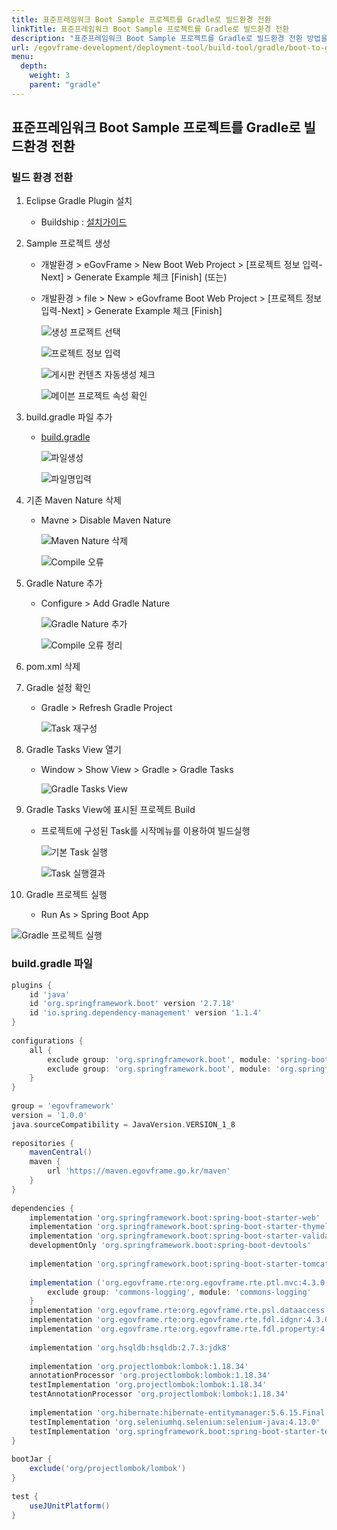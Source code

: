 ```yaml
---
title: 표준프레임워크 Boot Sample 프로젝트를 Gradle로 빌드환경 전환
linkTitle: 표준프레임워크 Boot Sample 프로젝트를 Gradle로 빌드환경 전환
description: "표준프레임워크 Boot Sample 프로젝트를 Gradle로 빌드환경 전환 방법을 설명한다."
url: /egovframe-development/deployment-tool/build-tool/gradle/boot-to-gradle/
menu:
  depth:
    weight: 3
    parent: "gradle"
---
```

## 표준프레임워크 Boot Sample 프로젝트를 Gradle로 빌드환경 전환

### 빌드 환경 전환

1. Eclipse Gradle Plugin 설치

   * Buildship : [설치가이드](./gradle-buildship.md)
   
2. Sample 프로젝트 생성

   * 개발환경 > eGovFrame > New Boot Web Project > [프로젝트 정보 입력-Next] > Generate Example 체크 [Finish] (또는)
   * 개발환경 > file > New > eGovframe Boot Web Project > [프로젝트 정보 입력-Next] > Generate Example 체크 [Finish]

     ![생성 프로젝트 선택](./images/boot-gradle-sample-1.png)

     ![프로젝트 정보 입력](./images/boot-gradle-sample-2.png)
     
     ![게시판 컨텐츠 자동생성 체크](./images/boot-gradle-sample-3.png)

     ![메이븐 프로젝트 속성 확인](./images/boot-gradle-sample-4.png)

3. build.gradle 파일 추가

   * [build.gradle](#buildgradle-파일)

     ![파일생성](./images/boot-gradle-sample-5.png)

     ![파일명입력](./images/boot-gradle-sample-6.png)

4. 기존 Maven Nature 삭제

   * Mavne > Disable Maven Nature

     ![Maven Nature 삭제](./images/boot-gradle-sample-7.png) 
     
     ![Compile 오류](./images/boot-gradle-sample-8.png)

5. Gradle Nature 추가

   * Configure > Add Gradle Nature

     ![Gradle Nature 추가](./images/boot-gradle-sample-9.png) 
     
     ![Compile 오류 정리](./images/boot-gradle-sample-10.png)

6. pom.xml 삭제

7. Gradle 설정 확인

   * Gradle > Refresh Gradle Project

     ![Task 재구성](./images/boot-gradle-sample-11.png)

8. Gradle Tasks View 열기

   * Window > Show View > Gradle > Gradle Tasks

     ![Gradle Tasks View](./images/boot-gradle-sample-12.png)

9. Gradle Tasks View에 표시된 프로젝트 Build

   * 프로젝트에 구성된 Task를 시작메뉴를 이용하여 빌드실행

     ![기본 Task 실행](./images/boot-gradle-sample-13.png)

     ![Task 실행결과](./images/boot-gradle-sample-14.png)
     
10. Gradle 프로젝트 실행

    * Run As > Spring Boot App

![Gradle 프로젝트 실행](./images/boot-gradle-sample-15.png)

### build.gradle 파일

```groovy
plugins {
    id 'java'
    id 'org.springframework.boot' version '2.7.18'
    id 'io.spring.dependency-management' version '1.1.4'
}
 
configurations {
	all {
		exclude group: 'org.springframework.boot', module: 'spring-boot-starter-logging'
		exclude group: 'org.springframework.boot', module: 'org.springframework.boot:spring-boot-starter-logging'
	}
}
 
group = 'egovframework'
version = '1.0.0'
java.sourceCompatibility = JavaVersion.VERSION_1_8
 
repositories {
    mavenCentral()
    maven {
        url 'https://maven.egovframe.go.kr/maven'
    }
}
 
dependencies {
    implementation 'org.springframework.boot:spring-boot-starter-web'
    implementation 'org.springframework.boot:spring-boot-starter-thymeleaf'
    implementation 'org.springframework.boot:spring-boot-starter-validation'
    developmentOnly 'org.springframework.boot:spring-boot-devtools'
 
    implementation 'org.springframework.boot:spring-boot-starter-tomcat'
 
    implementation ('org.egovframe.rte:org.egovframe.rte.ptl.mvc:4.3.0') {
        exclude group: 'commons-logging', module: 'commons-logging'
    }
    implementation 'org.egovframe.rte:org.egovframe.rte.psl.dataaccess:4.3.0'
    implementation 'org.egovframe.rte:org.egovframe.rte.fdl.idgnr:4.3.0'
    implementation 'org.egovframe.rte:org.egovframe.rte.fdl.property:4.3.0'
 
    implementation 'org.hsqldb:hsqldb:2.7.3:jdk8'
 
    implementation 'org.projectlombok:lombok:1.18.34'
    annotationProcessor 'org.projectlombok:lombok:1.18.34'
    testImplementation 'org.projectlombok:lombok:1.18.34'
    testAnnotationProcessor 'org.projectlombok:lombok:1.18.34'
 
    implementation 'org.hibernate:hibernate-entitymanager:5.6.15.Final'
    testImplementation 'org.seleniumhq.selenium:selenium-java:4.13.0'
    testImplementation 'org.springframework.boot:spring-boot-starter-test'
}
 
bootJar {
    exclude('org/projectlombok/lombok')
}
 
test {
    useJUnitPlatform()
}
```
